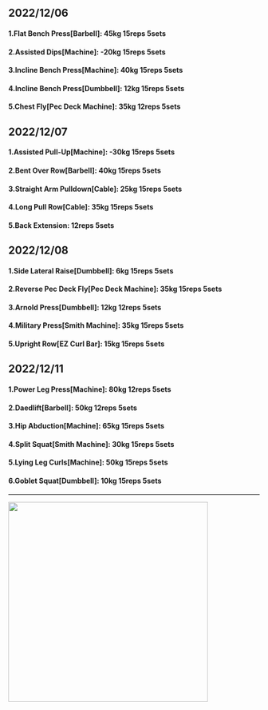## 2022/12/06
#### 1.Flat Bench Press\[Barbell\]: 45kg 15reps 5sets
#### 2.Assisted Dips\[Machine\]: -20kg 15reps 5sets
#### 3.Incline Bench Press\[Machine\]: 40kg 15reps 5sets
#### 4.Incline Bench Press\[Dumbbell\]: 12kg 15reps 5sets
#### 5.Chest Fly\[Pec Deck Machine\]: 35kg 12reps 5sets

## 2022/12/07
#### 1.Assisted Pull-Up\[Machine\]: -30kg 15reps 5sets
#### 2.Bent Over Row\[Barbell\]: 40kg 15reps 5sets
#### 3.Straight Arm Pulldown\[Cable\]: 25kg 15reps 5sets
#### 4.Long Pull Row\[Cable\]: 35kg 15reps 5sets
#### 5.Back Extension: 12reps 5sets

## 2022/12/08
#### 1.Side Lateral Raise\[Dumbbell\]: 6kg 15reps 5sets
#### 2.Reverse Pec Deck Fly\[Pec Deck Machine\]: 35kg 15reps 5sets
#### 3.Arnold Press\[Dumbbell\]: 12kg 12reps 5sets
#### 4.Military Press\[Smith Machine\]: 35kg 15reps 5sets
#### 5.Upright Row\[EZ Curl Bar\]: 15kg 15reps 5sets

## 2022/12/11
#### 1.Power Leg Press\[Machine\]: 80kg 12reps 5sets
#### 2.Daedlift\[Barbell\]: 50kg 12reps 5sets
#### 3.Hip Abduction\[Machine\]: 65kg 15reps 5sets
#### 4.Split Squat\[Smith Machine\]: 30kg 15reps 5sets
#### 5.Lying Leg Curls\[Machine\]: 50kg 15reps 5sets
#### 6.Goblet Squat\[Dumbbell\]: 10kg 15reps 5sets

---

<img src='../_resources/__066.png' width='400px' />
